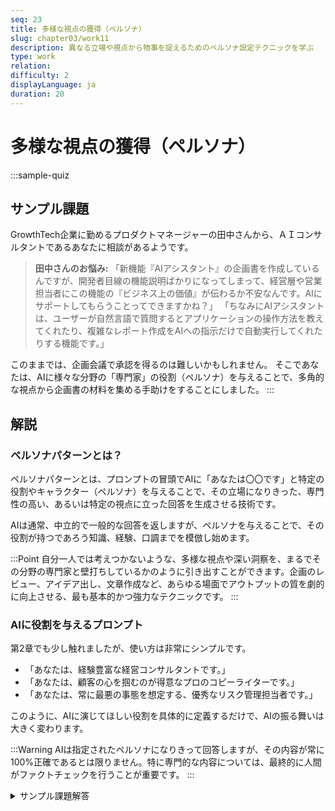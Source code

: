 ```yaml
---
seq: 23
title: 多様な視点の獲得（ペルソナ）
slug: chapter03/work11
description: 異なる立場や視点から物事を捉えるためのペルソナ設定テクニックを学ぶ
type: work
relation: 
difficulty: 2
displayLanguage: ja
duration: 20
---
```


# 多様な視点の獲得（ペルソナ）

:::sample-quiz

## サンプル課題

GrowthTech企業に勤めるプロダクトマネージャーの田中さんから、ＡＩコンサルタントであるあなたに相談があるようです。

> **田中さんのお悩み:**
> 「新機能『AIアシスタント』の企画書を作成しているんですが、開発者目線の機能説明ばかりになってしまって、経営層や営業担当者にこの機能の『ビジネス上の価値』が伝わるか不安なんです。AIにサポートしてもらうことってできますかね？」
> 「ちなみにAIアシスタントは、ユーザーが自然言語で質問するとアプリケーションの操作方法を教えてくれたり、複雑なレポート作成をAIへの指示だけで自動実行してくれたりする機能です。」

このままでは、企画会議で承認を得るのは難しいかもしれません。
そこであなたは、AIに様々な分野の「専門家」の役割（ペルソナ）を与えることで、多角的な視点から企画書の材料を集める手助けをすることにしました。
:::

## 解説

### ペルソナパターンとは？

ペルソナパターンとは、プロンプトの冒頭でAIに「あなたは〇〇です」と特定の役割やキャラクター（ペルソナ）を与えることで、その立場になりきった、専門性の高い、あるいは特定の視点に立った回答を生成させる技術です。

AIは通常、中立的で一般的な回答を返しますが、ペルソナを与えることで、その役割が持つであろう知識、経験、口調までを模倣し始めます。

:::Point
自分一人では考えつかないような、多様な視点や深い洞察を、まるでその分野の専門家と壁打ちしているかのように引き出すことができます。企画のレビュー、アイデア出し、文章作成など、あらゆる場面でアウトプットの質を劇的に向上させる、最も基本的かつ強力なテクニックです。
:::

### AIに役割を与えるプロンプト

第2章でも少し触れましたが、使い方は非常にシンプルです。

- 「あなたは、経験豊富な経営コンサルタントです。」
- 「あなたは、顧客の心を掴むのが得意なプロのコピーライターです。」
- 「あなたは、常に最悪の事態を想定する、優秀なリスク管理担当者です。」

このように、AIに演じてほしい役割を具体的に定義するだけで、AIの振る舞いは大きく変わります。

:::Warning
AIは指定されたペルソナになりきって回答しますが、その内容が常に100%正確であるとは限りません。特に専門的な内容については、最終的に人間がファクトチェックを行うことが重要です。
:::

<details>
<summary>サンプル課題解答</summary>

```
あなたは、AIやSaaSビジネスに精通した、経験豊富な経営コンサルタントです。
現在、我々のアプリケーションに新機能「AIアシスタント」を搭載することを企画しています。
AIアシスタントはユーザーが自然言語で質問するとアプリケーションの操作方法を教えてくれたり、複雑なレポート作成をAIへの指示だけで自動実行してくれたりする機能です。

この機能がもたらす「ビジネス上の価値」について、経営層が納得するような具体的なインパクトを3つ、箇条書きで挙げてください。
```

**▼ AIによる出力例**
```
承知いたしました。経営コンサルタントとして、「AIアシスタント」機能がもたらすビジネスインパクトを3点にまとめて提言します。

1.  **顧客LTV（生涯価値）の向上による、持続的な収益基盤の確立:**
    AIアシスタントがユーザーの操作を支援し、製品の活用度を高めることで、顧客満足度が向上します。これにより、解約率（チャーンレート）が低下し、長期的なライセンス収益の安定化に直接貢献します。

2.  **サポートコストの大幅な削減:**
    定型的な問い合わせの多くをAIアシスタントが自己解決させることで、カスタマーサポート部門の入電数を削減できます。これにより、人件費を抑制し、営業利益率の改善が見込めます。

3.  **利用データ活用による、アップセル機会の創出:**
    AIアシスタントとユーザーの対話ログを分析することで、「顧客が本当にやりたいこと」や「製品のどの機能に不満を持っているか」といった貴重なインサイトが得られます。このデータを基に、より高機能な上位プランへのアップセルや、新機能開発の精度向上に繋げることができます。
```
</details>
